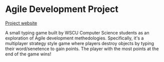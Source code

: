 # Agile Development Project

[Project website](http://wiki.western.edu/mcis/index.php?title=CS410-s17/Agile_Development_Project)

A small typing game built by WSCU Computer Science students as an exploration of Agile development methedologies.
Specifically, it's a multiplayer strategy style game where players destroy objects by typing their word/senetence to gain points.
The player with the most points at the end of the game wins!
